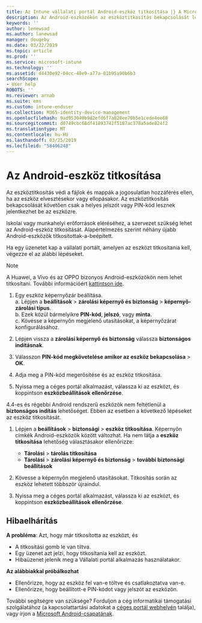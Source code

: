 ```yaml
---
title: Az Intune vállalati portál Android-eszköz titkosítása |} A Microsoft Docs
description: Az Android-eszközökön az eszköztitkosítás bekapcsolását lépések
keywords: ''
author: lenewsad
ms.author: lanewsad
manager: dougeby
ms.date: 03/22/2019
ms.topic: article
ms.prod: ''
ms.service: microsoft-intune
ms.technology: ''
ms.assetid: d4430e92-04cc-48e9-a77a-81b95a90b6b3
searchScope:
- User help
ROBOTS: ''
ms.reviewer: arnab
ms.suite: ems
ms.custom: intune-enduser
ms.collection: M365-identity-device-management
ms.openlocfilehash: 9ad953049b9d2efd6f7a828ee70b5e1cede4ee68
ms.sourcegitcommit: d0749cbc68df41893742f5187ac378a5ade824f2
ms.translationtype: MT
ms.contentlocale: hu-HU
ms.lasthandoff: 03/25/2019
ms.locfileid: "58406248"
---
```

# <a name="encrypt-your-android-device"></a>Az Android-eszköz titkosítása

Az eszköztitkosítás védi a fájlok és mappák a jogosulatlan hozzáférés ellen, ha az eszköz elvesztésekor vagy ellopásakor. Az eszköztitkosítás bekapcsolását követően csak a helyes jelszót vagy PIN-kód lesznek jelentkezhet be az eszközre. 

Iskolai vagy munkahelyi erőforrások eléréséhez, a szervezet szükség lehet az Android-eszköz titkosítását. Alapértelmezés szerint néhány újabb Android-eszközök titkosítottak-a-beépített.  

Ha egy üzenetet kap a vállalati portált, amelyen az eszközt titkosítania kell, végezze el az alábbi lépéseket. 

> [!Note]
> A Huawei, a Vivo és az OPPO bizonyos Android-eszközökön nem lehet titkosítani. További információért [kattintson ide](your-device-appears-encrypted-but-cp-says-otherwise-android.md).  

1.  Egy eszköz képernyőzár beállítása.  
    a. Lépjen a **beállítások** > **zárolási képernyő és biztonság** > **képernyő-zárolási típus**.  
    b. Ezek közül bármelyikre **PIN-kód**, **jelszó**, vagy **minta**.  
    c. Kövesse a képernyőn megjelenő utasításokat, a képernyőzárat konfigurálásához.  

2. Lépjen vissza a **zárolási képernyő és biztonság** válassza **biztonságos indításnak**.
3. Válasszon **PIN-kód megkövetelése amikor az eszköz bekapcsolása** > **OK**.
4. Adja meg a PIN-kód megerősítése és az eszköz titkosítása.
5. Nyissa meg a céges portál alkalmazást, válassza ki az eszközt, és koppintson **eszközbeállítások ellenőrzése**.  

4.4-es és régebbi Android rendszerű eszközök nem feltétlenül a **biztonságos indítás** lehetőséget. Ebben az esetben a következő lépéseket az eszköz titkosítását.

1. Lépjen a **beállítások** > **biztonsági** > **eszköz titkosítása**. Képernyőn címkék Android-eszközök között változhat. Ha nem látja a **eszköz titkosítása** lehetőség választásakor ellenőrizze:
    * **Tárolási** > **tárolás titkosítása**
    * **Tárolási** > **zárolási képernyő és biztonság** > **további biztonsági beállítások** 

2. Kövesse a képernyőn megjelenő utasításokat. Titkosítás során az eszköz lehetett többször újraindul.
3. Nyissa meg a céges portál alkalmazást, válassza ki az eszközt, és koppintson **eszközbeállítások ellenőrzése**.  

## <a name="troubleshoot"></a>Hibaelhárítás  
**A probléma**: Azt, hogy már titkosította az eszközt, és

- A titkosítási gomb le van tiltva.
- Egy üzenet azt jelzi, hogy titkosítania kell az eszközt.
- Hibaüzenet jelenik meg a Vállalati portál alkalmazás használatakor.

**Az alábbiakkal próbálkozhat**

- Ellenőrizze, hogy az eszköz fel van-e töltve és csatlakoztatva van-e.  
- Ellenőrizze, hogy beállított-e PIN-kódot vagy jelszót az eszközön.  

További segítségre van szüksége? Forduljon a cég informatikai támogatási szolgálatához (a kapcsolattartási adatokat a [céges portál webhelyén](https://go.microsoft.com/fwlink/?linkid=2010980) találja), vagy írjon a <a href="mailto:wintunedroidfbk@microsoft.com?subject=I'm having trouble with encryption on my Android device&body=Describe the issue you're experiencing here.">Microsoft Android-csapatának</a>.  
